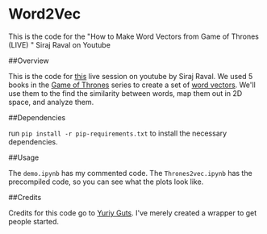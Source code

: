 # Word2Vec

This is the code for the "How to Make Word Vectors from Game of Thrones (LIVE) " Siraj Raval on Youtube

##Overview

This is the code for [this](https://www.youtube.com/watch?v=pY9EwZ02sXU) live session on youtube by Siraj Raval. We used 5 books in the [Game of Thrones](https://en.wikipedia.org/wiki/Game_of_Thrones) series to create a set of [word vectors](https://en.wikipedia.org/wiki/Word2vec). We'll use them to the find the similarity between words, map them out in 2D space, and analyze them.


##Dependencies

run `pip install -r pip-requirements.txt` to install the necessary dependencies. 


##Usage

The `demo.ipynb` has my commented code. The `Thrones2vec.ipynb` has the precompiled code, so you can see what the plots look like.


##Credits

Credits for this code go to [Yuriy Guts](https://github.com/YuriyGuts/). I've merely created a wrapper to get people started.



